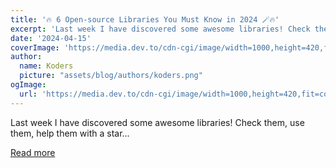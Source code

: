 ```yaml
---
title: '🔥 6 Open-source Libraries You Must Know in 2024 🪄🔥'
excerpt: 'Last week I have discovered some awesome libraries! Check them, use them, help them with a star...'
date: '2024-04-15'
coverImage: 'https://media.dev.to/cdn-cgi/image/width=1000,height=420,fit=cover,gravity=auto,format=auto/https%3A%2F%2Fdev-to-uploads.s3.amazonaws.com%2Fuploads%2Farticles%2Fytx7c2j6x8we5jrfqi67.png'
author:
  name: Koders
  picture: "assets/blog/authors/koders.png"
ogImage:
  url: 'https://media.dev.to/cdn-cgi/image/width=1000,height=420,fit=cover,gravity=auto,format=auto/https%3A%2F%2Fdev-to-uploads.s3.amazonaws.com%2Fuploads%2Farticles%2Fytx7c2j6x8we5jrfqi67.png'
---
```


Last week I have discovered some awesome libraries! Check them, use them, help them with a star...

[Read more](https://dev.to/tyaga001/6-open-source-libraries-you-must-know-in-2024-5dgb)
